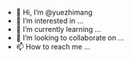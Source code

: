 - 👋 Hi, I’m @yuezhimang
- 👀 I’m interested in ...
- 🌱 I’m currently learning ...
- 💞️ I’m looking to collaborate on ...
- 📫 How to reach me ...

<!---
yuezhimang/yuezhimang is a ✨ special ✨ repository because its `README.md` (this file) appears on your GitHub profile.
You can click the Preview link to take a look at your changes.
--->
